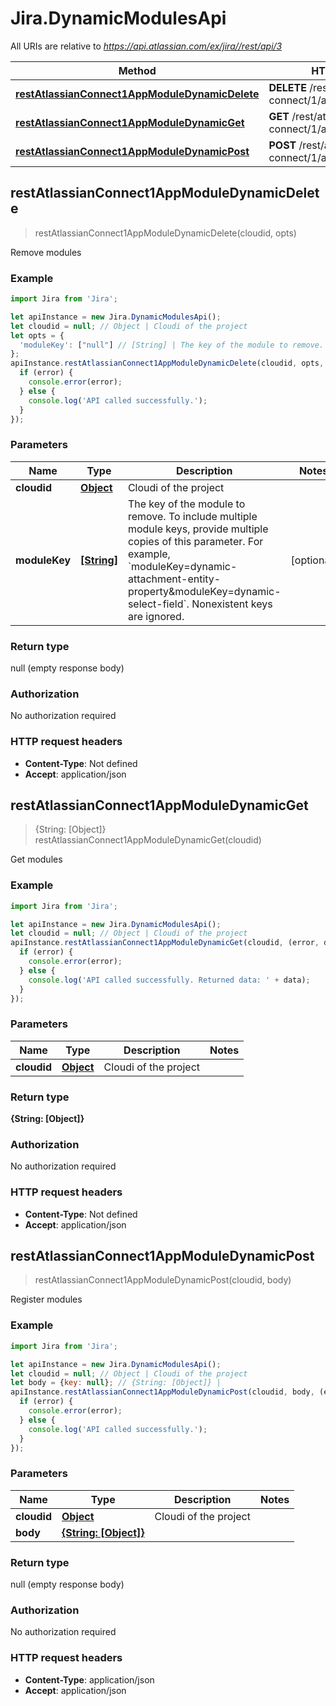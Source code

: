 # Jira.DynamicModulesApi

All URIs are relative to *https://api.atlassian.com/ex/jira//rest/api/3*

Method | HTTP request | Description
------------- | ------------- | -------------
[**restAtlassianConnect1AppModuleDynamicDelete**](DynamicModulesApi.md#restAtlassianConnect1AppModuleDynamicDelete) | **DELETE** /rest/atlassian-connect/1/app/module/dynamic | Remove modules
[**restAtlassianConnect1AppModuleDynamicGet**](DynamicModulesApi.md#restAtlassianConnect1AppModuleDynamicGet) | **GET** /rest/atlassian-connect/1/app/module/dynamic | Get modules
[**restAtlassianConnect1AppModuleDynamicPost**](DynamicModulesApi.md#restAtlassianConnect1AppModuleDynamicPost) | **POST** /rest/atlassian-connect/1/app/module/dynamic | Register modules



## restAtlassianConnect1AppModuleDynamicDelete

> restAtlassianConnect1AppModuleDynamicDelete(cloudid, opts)

Remove modules

### Example

```javascript
import Jira from 'Jira';

let apiInstance = new Jira.DynamicModulesApi();
let cloudid = null; // Object | Cloudi of the project
let opts = {
  'moduleKey': ["null"] // [String] | The key of the module to remove. To include multiple module keys, provide multiple copies of this parameter. For example, `moduleKey=dynamic-attachment-entity-property&moduleKey=dynamic-select-field`. Nonexistent keys are ignored.
};
apiInstance.restAtlassianConnect1AppModuleDynamicDelete(cloudid, opts, (error, data, response) => {
  if (error) {
    console.error(error);
  } else {
    console.log('API called successfully.');
  }
});
```

### Parameters


Name | Type | Description  | Notes
------------- | ------------- | ------------- | -------------
 **cloudid** | [**Object**](.md)| Cloudi of the project | 
 **moduleKey** | [**[String]**](String.md)| The key of the module to remove. To include multiple module keys, provide multiple copies of this parameter. For example, &#x60;moduleKey&#x3D;dynamic-attachment-entity-property&amp;moduleKey&#x3D;dynamic-select-field&#x60;. Nonexistent keys are ignored. | [optional] 

### Return type

null (empty response body)

### Authorization

No authorization required

### HTTP request headers

- **Content-Type**: Not defined
- **Accept**: application/json


## restAtlassianConnect1AppModuleDynamicGet

> {String: [Object]} restAtlassianConnect1AppModuleDynamicGet(cloudid)

Get modules

### Example

```javascript
import Jira from 'Jira';

let apiInstance = new Jira.DynamicModulesApi();
let cloudid = null; // Object | Cloudi of the project
apiInstance.restAtlassianConnect1AppModuleDynamicGet(cloudid, (error, data, response) => {
  if (error) {
    console.error(error);
  } else {
    console.log('API called successfully. Returned data: ' + data);
  }
});
```

### Parameters


Name | Type | Description  | Notes
------------- | ------------- | ------------- | -------------
 **cloudid** | [**Object**](.md)| Cloudi of the project | 

### Return type

**{String: [Object]}**

### Authorization

No authorization required

### HTTP request headers

- **Content-Type**: Not defined
- **Accept**: application/json


## restAtlassianConnect1AppModuleDynamicPost

> restAtlassianConnect1AppModuleDynamicPost(cloudid, body)

Register modules

### Example

```javascript
import Jira from 'Jira';

let apiInstance = new Jira.DynamicModulesApi();
let cloudid = null; // Object | Cloudi of the project
let body = {key: null}; // {String: [Object]} | 
apiInstance.restAtlassianConnect1AppModuleDynamicPost(cloudid, body, (error, data, response) => {
  if (error) {
    console.error(error);
  } else {
    console.log('API called successfully.');
  }
});
```

### Parameters


Name | Type | Description  | Notes
------------- | ------------- | ------------- | -------------
 **cloudid** | [**Object**](.md)| Cloudi of the project | 
 **body** | [**{String: [Object]}**](Array.md)|  | 

### Return type

null (empty response body)

### Authorization

No authorization required

### HTTP request headers

- **Content-Type**: application/json
- **Accept**: application/json


